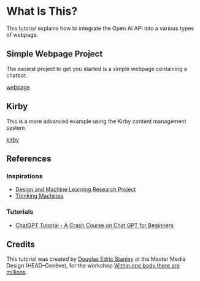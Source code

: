 # What Is This?
This tutorial explains how to integrate the Open AI API into a various types of webpage.

## Simple Webpage Project
The easiest project to get you started is a simple webpage containing a chatbot.

[webpage](webpage/)

## Kirby
This is a more advanced example using the Kirby content management system.

[kirby](kirby/)

## References

### Inspirations
- [Design and Machine Learning Research Project](http://design-machine-learning.ch)
- [Thinking Machines]()

### Tutorials
- [ChatGPT Tutorial - A Crash Course on Chat GPT for Beginners](https://www.youtube.com/watch?v=JTxsNm9IdYU)


## Credits
This tutorial was created by [Douglas Edric Stanley](http://abstractmachine.net) at the Master Media Design (HEAD–Genève), for the workshop [Within one body there are millions](#).